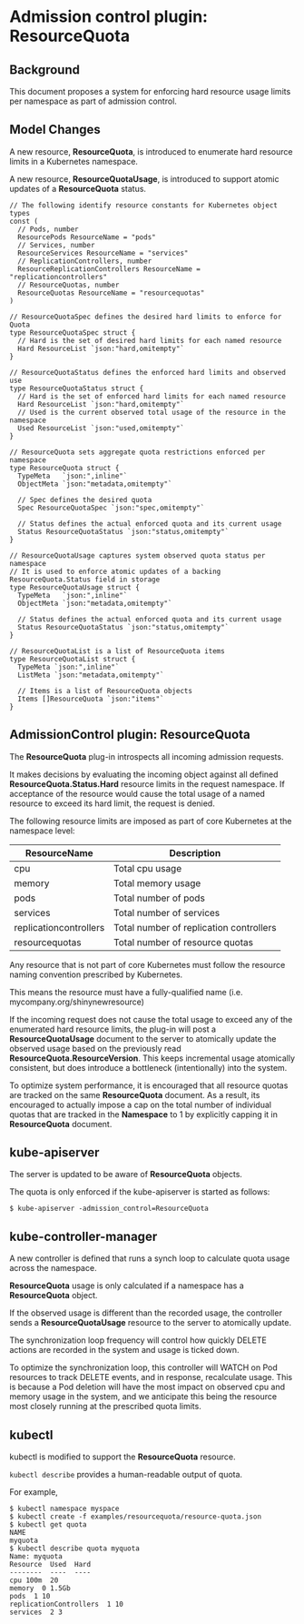 # Admission control plugin: ResourceQuota

## Background

This document proposes a system for enforcing hard resource usage limits per namespace as part of admission control.

## Model Changes

A new resource, **ResourceQuota**, is introduced to enumerate hard resource limits in a Kubernetes namespace.

A new resource, **ResourceQuotaUsage**, is introduced to support atomic updates of a **ResourceQuota** status.

```
// The following identify resource constants for Kubernetes object types
const (
  // Pods, number
  ResourcePods ResourceName = "pods"
  // Services, number
  ResourceServices ResourceName = "services"
  // ReplicationControllers, number
  ResourceReplicationControllers ResourceName = "replicationcontrollers"
  // ResourceQuotas, number
  ResourceQuotas ResourceName = "resourcequotas"
)

// ResourceQuotaSpec defines the desired hard limits to enforce for Quota
type ResourceQuotaSpec struct {
  // Hard is the set of desired hard limits for each named resource
  Hard ResourceList `json:"hard,omitempty"`
}

// ResourceQuotaStatus defines the enforced hard limits and observed use
type ResourceQuotaStatus struct {
  // Hard is the set of enforced hard limits for each named resource
  Hard ResourceList `json:"hard,omitempty"`
  // Used is the current observed total usage of the resource in the namespace
  Used ResourceList `json:"used,omitempty"`
}

// ResourceQuota sets aggregate quota restrictions enforced per namespace
type ResourceQuota struct {
  TypeMeta   `json:",inline"`
  ObjectMeta `json:"metadata,omitempty"`

  // Spec defines the desired quota
  Spec ResourceQuotaSpec `json:"spec,omitempty"`

  // Status defines the actual enforced quota and its current usage
  Status ResourceQuotaStatus `json:"status,omitempty"`
}

// ResourceQuotaUsage captures system observed quota status per namespace
// It is used to enforce atomic updates of a backing ResourceQuota.Status field in storage
type ResourceQuotaUsage struct {
  TypeMeta   `json:",inline"`
  ObjectMeta `json:"metadata,omitempty"`

  // Status defines the actual enforced quota and its current usage
  Status ResourceQuotaStatus `json:"status,omitempty"`
}

// ResourceQuotaList is a list of ResourceQuota items
type ResourceQuotaList struct {
  TypeMeta `json:",inline"`
  ListMeta `json:"metadata,omitempty"`

  // Items is a list of ResourceQuota objects
  Items []ResourceQuota `json:"items"`
}

```

## AdmissionControl plugin: ResourceQuota

The **ResourceQuota** plug-in introspects all incoming admission requests.

It makes decisions by evaluating the incoming object against all defined **ResourceQuota.Status.Hard** resource limits in the request
namespace.  If acceptance of the resource would cause the total usage of a named resource to exceed its hard limit, the request is denied.

The following resource limits are imposed as part of core Kubernetes at the namespace level:

| ResourceName | Description |
| ------------ | ----------- |
| cpu | Total cpu usage |
| memory | Total memory usage |
| pods | Total number of pods  |
| services | Total number of services |
| replicationcontrollers | Total number of replication controllers |
| resourcequotas | Total number of resource quotas |

Any resource that is not part of core Kubernetes must follow the resource naming convention prescribed by Kubernetes.

This means the resource must have a fully-qualified name (i.e. mycompany.org/shinynewresource)

If the incoming request does not cause the total usage to exceed any of the enumerated hard resource limits, the plug-in will post a
**ResourceQuotaUsage** document to the server to atomically update the observed usage based on the previously read
**ResourceQuota.ResourceVersion**.  This keeps incremental usage atomically consistent, but does introduce a bottleneck (intentionally)
into the system.

To optimize system performance, it is encouraged that all resource quotas are tracked on the same **ResourceQuota** document.  As a result,
its encouraged to actually impose a cap on the total number of individual quotas that are tracked in the **Namespace** to 1 by explicitly
capping it in **ResourceQuota** document.

## kube-apiserver

The server is updated to be aware of **ResourceQuota** objects.

The quota is only enforced if the kube-apiserver is started as follows:

```
$ kube-apiserver -admission_control=ResourceQuota
```

## kube-controller-manager

A new controller is defined that runs a synch loop to calculate quota usage across the namespace.

**ResourceQuota** usage is only calculated if a namespace has a **ResourceQuota** object.

If the observed usage is different than the recorded usage, the controller sends a **ResourceQuotaUsage** resource
to the server to atomically update.

The synchronization loop frequency will control how quickly DELETE actions are recorded in the system and usage is ticked down.

To optimize the synchronization loop, this controller will WATCH on Pod resources to track DELETE events, and in response, recalculate
usage.  This is because a Pod deletion will have the most impact on observed cpu and memory usage in the system, and we anticipate
this being the resource most closely running at the prescribed quota limits.

## kubectl

kubectl is modified to support the **ResourceQuota** resource.

```kubectl describe``` provides a human-readable output of quota.

For example,

```
$ kubectl namespace myspace
$ kubectl create -f examples/resourcequota/resource-quota.json
$ kubectl get quota
NAME
myquota
$ kubectl describe quota myquota
Name: myquota
Resource  Used  Hard
--------  ----  ----
cpu 100m  20
memory  0 1.5Gb
pods  1 10
replicationControllers  1 10
services  2 3
```